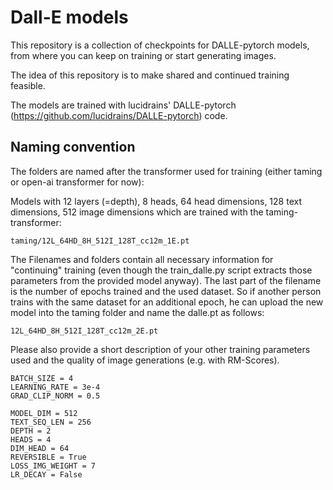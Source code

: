 # Dall-E models

This repository is a collection of checkpoints for DALLE-pytorch models, from where you can keep on training or start generating images.

The idea of this repository is to make shared and continued training feasible.

The models are trained with lucidrains' DALLE-pytorch (https://github.com/lucidrains/DALLE-pytorch) code.

## Naming convention

The folders are named after the transformer used for training (either taming or open-ai transformer for now):

Models with 12 layers (=depth), 8 heads, 64 head dimensions, 128 text dimensions, 512 image dimensions which are trained with the taming-transformer:

`taming/12L_64HD_8H_512I_128T_cc12m_1E.pt`

The Filenames and folders contain all necessary information for "continuing" training (even though the train_dalle.py script extracts those parameters from
the provided model anyway). The last part of the filename is the number of epochs trained and the used dataset. So if another person trains with the 
same dataset for an additional epoch, he can upload the new model into the taming folder and name the dalle.pt as follows: 

`12L_64HD_8H_512I_128T_cc12m_2E.pt`

Please also provide a short description of your other training parameters used and the quality of image generations (e.g. with RM-Scores).

```EPOCHS = 20
BATCH_SIZE = 4
LEARNING_RATE = 3e-4
GRAD_CLIP_NORM = 0.5

MODEL_DIM = 512
TEXT_SEQ_LEN = 256
DEPTH = 2
HEADS = 4
DIM_HEAD = 64
REVERSIBLE = True
LOSS_IMG_WEIGHT = 7
LR_DECAY = False
